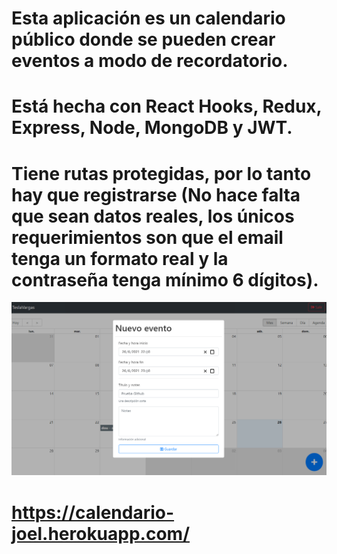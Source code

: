 # Esta aplicación es un calendario público donde se pueden crear eventos a modo de recordatorio. 
# Está hecha con React Hooks, Redux, Express, Node, MongoDB y JWT. 
# Tiene rutas protegidas, por lo tanto hay que registrarse (No hace falta que sean datos reales, los únicos requerimientos son que el email tenga un formato real y la contraseña tenga mínimo 6 dígitos). 
![Calendario](calendario.png)

# https://calendario-joel.herokuapp.com/
